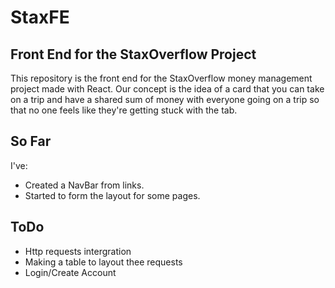 # StaxFE 
## Front End for the StaxOverflow Project ##

This repository is the front end for the StaxOverflow money management project made with React.
Our concept is the idea of a card that you can take on a trip and have a shared sum of money with everyone going on a trip so that no one feels like they're getting stuck with the tab.

## So Far

I've:

* Created a NavBar from links.
* Started to form the layout for some pages.

## ToDo

* Http requests intergration
* Making a table to layout thee requests
* Login/Create Account
